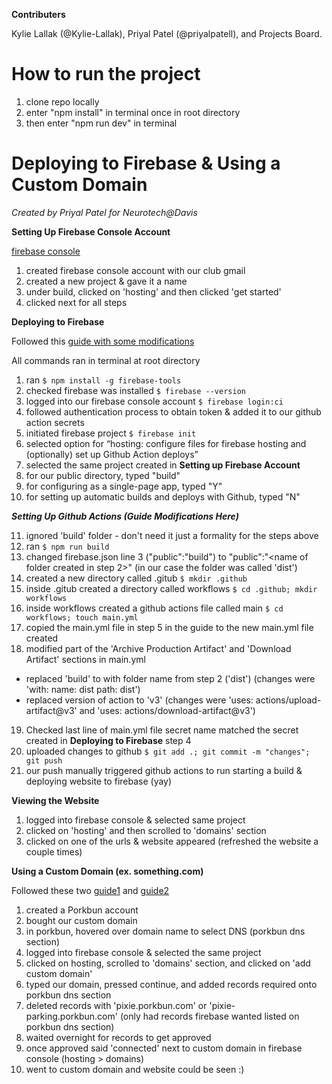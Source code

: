 **Contributers**

Kylie Lallak (@Kylie-Lallak), Priyal Patel (@priyalpatell), and Projects Board.

# How to run the project
1. clone repo locally
2. enter "npm install" in terminal once in root directory
3. then enter "npm run dev" in terminal 

# Deploying to Firebase & Using a Custom Domain
*Created by Priyal Patel for Neurotech@Davis*

**Setting Up Firebase Console Account**

[firebase console](https://www.google.com/url?sa=t&source=web&rct=j&opi=89978449&url=https://console.firebase.google.com/&ved=2ahUKEwj4kYjW4OuIAxX0DzQIHZ6vE14QFnoECAkQAQ&usg=AOvVaw2FZlXJ-vssrAqr1uc6tr-x)
1. created firebase console account with our club gmail
2. created a new project & gave it a name
3. under build, clicked on 'hosting' and then clicked 'get started'
5. clicked next for all steps

**Deploying to Firebase**

Followed this [guide with some modifications](https://anish-gyawali.medium.com/deploying-a-react-app-with-github-actions-and-firebase-hosting-a-beginners-guide-2f1b9f477ac3)

All commands ran in terminal at root directory
1. ran ```$ npm install -g firebase-tools```
2. checked firebase was installed ```$ firebase --version```
3. logged into our firebase console account ```$ firebase login:ci```
4. followed authentication process to obtain token & added it to our github action secrets
5. initiated firebase project ```$ firebase init```
6. selected option for “hosting: configure files for firebase hosting and (optionally) set up Github Action deploys”
7. selected the same project created in **Setting up Firebase Account**
8. for our public directory, typed "build"
9. for configuring as a single-page app, typed "Y"
10. for setting up automatic builds and deploys with Github, typed "N"

***Setting Up Github Actions (Guide Modifications Here)***

11. ignored 'build' folder - don't need it just a formality for the steps above
12. ran ```$ npm run build```
13. changed firebase.json line 3 ("public":"build") to "public":"<name of folder created in step 2>"
   (in our case the folder was called 'dist')
14. created a new directory called .gitub ```$ mkdir .github```
15. inside .gitub created a directory called workflows ```$ cd .github; mkdir workflows```
16. inside workflows created a github actions file called main ```$ cd workflows; touch main.yml```
17. copied the main.yml file in step 5 in the guide to the new main.yml file created
18. modified part of the 'Archive Production Artifact' and 'Download Artifact' sections in main.yml
 - replaced 'build' to with folder name from step 2 ('dist')
  (changes were 'with: name: dist path: dist')
 - replaced version of action to 'v3'
  (changes were 'uses: actions/upload-artifact@v3' and 'uses: actions/download-artifact@v3')
19. Checked last line of main.yml file secret name matched the secret created in **Deploying to Firebase** step 4
20. uploaded changes to github ```$ git add .; git commit -m "changes"; git push```
21. our push manually triggered github actions to run starting a build & deploying website to firebase (yay)

**Viewing the Website**
1. logged into firebase console & selected same project
2. clicked on 'hosting' and then scrolled to 'domains' section
3. clicked on one of the urls & website appeared (refreshed the website a couple times)

**Using a Custom Domain (ex. something.com)**

Followed these two [guide1](https://blog.stackademic.com/connect-domain-firebase-hosting-0c05a0af808b) and [guide2](https://kb.porkbun.com/article/68-how-to-edit-dns-records)

1. created a Porkbun account
2. bought our custom domain
3. in porkbun, hovered over domain name to select DNS (porkbun dns section)
4. logged into firebase console & selected the same project
5. clicked on hosting, scrolled to 'domains' section, and clicked on 'add custom domain'
6. typed our domain, pressed continue, and added records required onto porkbun dns section
7. deleted records with 'pixie.porkbun.com' or 'pixie-parking.porkbun.com' (only had records firebase wanted listed on porkbun dns section)
8. waited overnight for records to get approved
9. once approved said 'connected' next to custom domain in firebase console (hosting > domains)
10. went to custom domain and website could be seen :)
